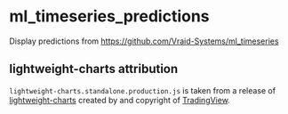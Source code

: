 # ml_timeseries_predictions
Display predictions from <https://github.com/Vraid-Systems/ml_timeseries>

## lightweight-charts attribution
`lightweight-charts.standalone.production.js` is taken from a release of [lightweight-charts](https://github.com/tradingview/lightweight-charts)
created by and copyright of [TradingView](https://www.tradingview.com/).
